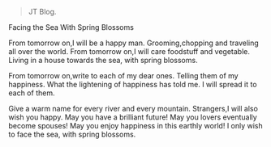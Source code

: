 

> JT Blog.

Facing the Sea With Spring Blossoms

From tomorrow on,I will be a happy man.
Grooming,chopping and traveling all over the world.
From tomorrow on,I will care foodstuff and vegetable.
Living in a house towards the sea, with spring blossoms.

From tomorrow on,write to each of my dear ones.
Telling them of my happiness.
What the lightening of happiness has told me.
I will spread it to each of them.

Give a warm name for every river and every mountain.
Strangers,I will also wish you happy.
May you have a brilliant future!
May you lovers eventually become spouses!
May you enjoy happiness in this earthly world!
I only wish to face the sea, with spring blossoms.
